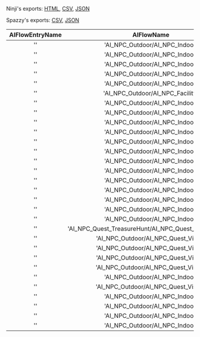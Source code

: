 Ninji's exports: [HTML](https://wuffs.org/acnh/bcsv_140/html/NpcCastLabelData.html), [CSV](https://wuffs.org/acnh/bcsv_140/csv/NpcCastLabelData.csv), [JSON](https://wuffs.org/acnh/bcsv_140/json/NpcCastLabelData.json)

Spazzy's exports: [CSV](https://github.com/McSpazzy/acnh-csv/blob/master/NpcCastLabelData.csv), [JSON](https://github.com/McSpazzy/acnh-json/blob/master/NpcCastLabelData.json)

| AIFlowEntryName | AIFlowName | AppearStage | CastType |
|:--:|:--:|:--:|:--:|
| '' | 'AI_NPC_Outdoor/AI_NPC_Indoor' | 0 | 0 | 
| '' | 'AI_NPC_Outdoor/AI_NPC_Indoor' | 0 | 0 | 
| '' | 'AI_NPC_Outdoor/AI_NPC_Indoor' | 0 | 0 | 
| '' | 'AI_NPC_Outdoor/AI_NPC_Indoor' | 0 | 0 | 
| '' | 'AI_NPC_Outdoor/AI_NPC_Indoor' | 2 | 0 | 
| '' | 'AI_NPC_Outdoor/AI_NPC_Facility' | 0 | 0 | 
| '' | 'AI_NPC_Outdoor/AI_NPC_Indoor' | 3 | 0 | 
| '' | 'AI_NPC_Outdoor/AI_NPC_Indoor' | 2 | 0 | 
| '' | 'AI_NPC_Outdoor/AI_NPC_Indoor' | 0 | 0 | 
| '' | 'AI_NPC_Outdoor/AI_NPC_Indoor' | 0 | 0 | 
| '' | 'AI_NPC_Outdoor/AI_NPC_Indoor' | 2 | 0 | 
| '' | 'AI_NPC_Outdoor/AI_NPC_Indoor' | 4 | 0 | 
| '' | 'AI_NPC_Outdoor/AI_NPC_Indoor' | 2 | 0 | 
| '' | 'AI_NPC_Outdoor/AI_NPC_Indoor' | 4 | 0 | 
| '' | 'AI_NPC_Outdoor/AI_NPC_Indoor' | 0 | 0 | 
| '' | 'AI_NPC_Outdoor/AI_NPC_Indoor' | 3 | 0 | 
| '' | 'AI_NPC_Outdoor/AI_NPC_Indoor' | 2 | 0 | 
| '' | 'AI_NPC_Outdoor/AI_NPC_Indoor' | 3 | 0 | 
| '' | 'AI_NPC_Outdoor/AI_NPC_Indoor' | 2 | 2 | 
| '' | 'AI_NPC_Quest_TreasureHunt/AI_NPC_Quest_TreasureHunt' | 4 | 1 | 
| '' | 'AI_NPC_Outdoor/AI_NPC_Quest_VisitP' | 0 | 1 | 
| '' | 'AI_NPC_Outdoor/AI_NPC_Quest_VisitP' | 0 | 1 | 
| '' | 'AI_NPC_Outdoor/AI_NPC_Quest_VisitP' | 0 | 1 | 
| '' | 'AI_NPC_Outdoor/AI_NPC_Quest_VisitN' | 2 | 1 | 
| '' | 'AI_NPC_Outdoor/AI_NPC_Indoor' | 0 | 1 | 
| '' | 'AI_NPC_Outdoor/AI_NPC_Quest_VisitN' | 2 | 1 | 
| '' | 'AI_NPC_Outdoor/AI_NPC_Indoor' | 2 | 1 | 
| '' | 'AI_NPC_Outdoor/AI_NPC_Indoor' | 4 | 1 | 
| '' | 'AI_NPC_Outdoor/AI_NPC_Indoor' | 4 | 0 | 
| '' | 'AI_NPC_Outdoor/AI_NPC_Indoor' | 0 | 0 | 
